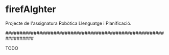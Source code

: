 # firefAIghter
Projecte de l'assignatura Robòtica Llenguatge i Planificació.

##################################################################

TODO
